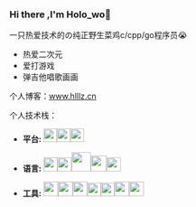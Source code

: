 ### Hi there ,I'm Holo_wo👋

一只热爱技术的の纯正野生菜鸡c/cpp/go程序员:sob:

- 热爱二次元
- 爱打游戏
- 弹吉他唱歌画画

个人博客：www.hlllz.cn

个人技术栈：

- **平台:** <code><img src="https://hl1998-1255562705.cos.ap-shanghai.myqcloud.com/Img/linux.svg" width="24"/></code><code><img src="https://hl1998-1255562705.cos.ap-shanghai.myqcloud.com/Img/macos.svg" width="24"/></code><code><img src="https://hl1998-1255562705.cos.ap-shanghai.myqcloud.com/Img/windows.svg" width="24"/></code>

- **语言:** <code><img src="https://hl1998-1255562705.cos.ap-shanghai.myqcloud.com/Img/c.svg" width="25"/></code><code><img src="https://hl1998-1255562705.cos.ap-shanghai.myqcloud.com/Img/cpp.svg" width="25"/></code><code><img src="https://hl1998-1255562705.cos.ap-shanghai.myqcloud.com/Img/Go-Logo_Blue.png" width="34" /></code><code><img src="https://hl1998-1255562705.cos.ap-shanghai.myqcloud.com/Img/python_18894.png" width="28"/></code><code><img src="https://hl1998-1255562705.cos.ap-shanghai.myqcloud.com/Img/Lua-logo.svg" width="25"/></code>

- **工具:** <code><img src="https://hl1998-1255562705.cos.ap-shanghai.myqcloud.com/Img/vs.svg" width="26"/></code><code><img src="https://cdn.jsdelivr.net/gh/xmuli/xmuliPic@pic/2020/vscode.svg" width="26"/></code><code><img src="https://hl1998-1255562705.cos.ap-shanghai.myqcloud.com/Img/vim-gtk.svg" width="26"/></code><code><img src="https://hl1998-1255562705.cos.ap-shanghai.myqcloud.com/Img/gnu.svg" width="24"/></code><code><img src="https://hl1998-1255562705.cos.ap-shanghai.myqcloud.com/Img/cmake_logo_icon_169379.png" width="24"/></code><code><img src="https://hl1998-1255562705.cos.ap-shanghai.myqcloud.com/Img/git.svg" width="26"/></code><code><img src="https://hl1998-1255562705.cos.ap-shanghai.myqcloud.com/Img/svn.png" width="26"/></code> 
